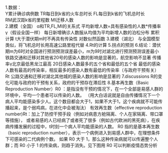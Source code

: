 1.数据：  
   Y累计确诊病例数  TR每日到k省的火车总时长  FL每日到k省的飞机总时长  
   RM武汉距k省的里程数  MI迁移人数  
2.建模（全国）
   α和TR,FL,MI的关系式
   平均新增人数=具有感染性的人数*传播率γ（假设全国一样）
   每日新增确诊人数服从均值为平均新增人数的泊松分布
   累积计算
   t大于潜伏期m时不再具有传染性
   对数似然函数
3.建模（湖北）
  与全国模型类似，将飞机总时长用高速公路里程代替
4.Rt的计算
5.拐点的预测
6.结论：潜伏期m为6时对全国进行预测预测误差最小，m为9时对湖北进行预测预测误差最小
        铁路交通和迁移对其他省20号的感染人数的影响是显著的，航空影响不显著
		传播率γ北京最低黑龙江最高
		20日感染人数最多的五个省和最低的五个省
		最低的感染人数有最高的传染率，相反最多的感染人数有最低的传染率（与政府干预有关）
		Rt
		公路交通和迁移对湖北其他城的感染人数的影响是显著的
7.discussions
    R的变化可能与政府的干预有关系，政府的干预存在滞后性
8.基本再生数（Basic Reproduction Number）R0 ：是指没有干预的情况下，在一个全部是易感人群的环境中，平均一个患者可以传染的人数。
     （用大白话说就是自由传播情况下一个病人平均能感染多少人。这个数目都会大于1，如果不大于1，这个疾病就不可能传播起来，是个弱鸡病，在进化中会被淘汰）
  有效再生数（effective reproduction number)Rt：加上了防控干预手段（例如对病患方舱隔离、个人在家隔离、带口罩等措施），
        或者易感的人已经病了或者死了很多（例如古代欧洲的黑死病），在疾病传播发展的过程中，t时刻一个病人平均能感染的人数。
  R0 指的是基本再生数（basic reproduction number），表示一个病例进入到易感人群中，在理想条件下可感染的二代病例个数。
  如果 R0 大于 1，那么这种传染病就可以传遍整个人群；而 R0 小于 1 的传染病，则趋于消失。见下图用 R0 可以判断疫情态势分析


